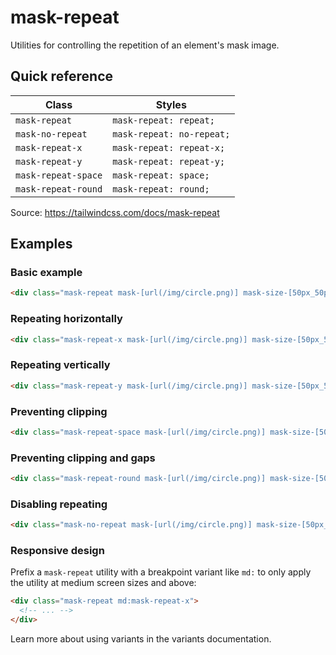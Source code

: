 # mask-repeat

Utilities for controlling the repetition of an element's mask image.

## Quick reference

| Class              | Styles                   |
|--------------------|--------------------------|
| `mask-repeat`      | `mask-repeat: repeat;`   |
| `mask-no-repeat`   | `mask-repeat: no-repeat;`|
| `mask-repeat-x`    | `mask-repeat: repeat-x;` |
| `mask-repeat-y`    | `mask-repeat: repeat-y;` |
| `mask-repeat-space`| `mask-repeat: space;`    |
| `mask-repeat-round`| `mask-repeat: round;`    |

Source: https://tailwindcss.com/docs/mask-repeat

## Examples

### Basic example

```html
<div class="mask-repeat mask-[url(/img/circle.png)] mask-size-[50px_50px] bg-[url(/img/mountains.jpg)] ..."></div>
```

### Repeating horizontally

```html
<div class="mask-repeat-x mask-[url(/img/circle.png)] mask-size-[50px_50px] bg-[url(/img/mountains.jpg)] ..."></div>
```

### Repeating vertically

```html
<div class="mask-repeat-y mask-[url(/img/circle.png)] mask-size-[50px_50px] bg-[url(/img/mountains.jpg)] ..."></div>
```

### Preventing clipping

```html
<div class="mask-repeat-space mask-[url(/img/circle.png)] mask-size-[50px_50px] bg-[url(/img/mountains.jpg)] ..."></div>
```

### Preventing clipping and gaps

```html
<div class="mask-repeat-round mask-[url(/img/circle.png)] mask-size-[50px_50px] bg-[url(/img/mountains.jpg)] ..."></div>
```

### Disabling repeating

```html
<div class="mask-no-repeat mask-[url(/img/circle.png)] mask-size-[50px_50px] bg-[url(/img/mountains.jpg)] ..."></div>
```

### Responsive design

Prefix a `mask-repeat` utility with a breakpoint variant like `md:` to only apply the utility at medium screen sizes and above:

```html
<div class="mask-repeat md:mask-repeat-x">
  <!-- ... -->
</div>
```

Learn more about using variants in the variants documentation.
